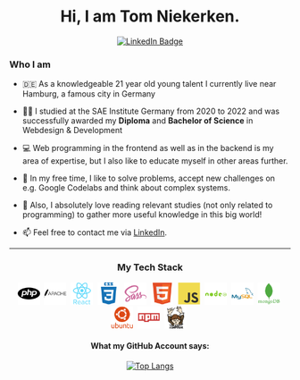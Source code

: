 <h1 align="center">Hi, I am Tom Niekerken.</h1>

<div id="badges" align="center">
  <a href="https://de.linkedin.com/in/tom-niekerken">
    <img src="https://img.shields.io/badge/LinkedIn-blue?style=for-the-badge&logo=linkedin&logoColor=white" alt="LinkedIn Badge"/>
  </a>
</div>

### Who I am

- :de: As a knowledgeable 21 year old young talent I currently live near Hamburg, a famous city in Germany

- :man_student: I studied at the SAE Institute Germany from 2020 to 2022 and was successfully awarded my **Diploma** and **Bachelor of Science** in Webdesign & Development

- :computer: Web programming in the frontend as well as in the backend is my area of expertise, but I also like to educate myself in other areas further.

- :memo: In my free time, I like to solve problems, accept new challenges on e.g. Google Codelabs and think about complex systems.

- :scroll: Also, I absolutely love reading relevant studies (not only related to programming) to gather more useful knowledge in this big world!

- :mailbox: Feel free to contact me via [LinkedIn](https://de.linkedin.com/in/tom-niekerken).

---

<div align="center">
  <h3>My Tech Stack</h3>
  <div>
    <img src="https://github.com/devicons/devicon/blob/master/icons/php/php-plain.svg" title="PHP" alt="PHP" width="40" height="40"/>&nbsp;
    <img src="https://github.com/devicons/devicon/blob/master/icons/apache/apache-plain-wordmark.svg" title="Apache" alt="Apache" width="40" height="40"/>&nbsp;
    <img src="https://github.com/devicons/devicon/blob/master/icons/react/react-original-wordmark.svg" title="React" alt="React" width="40" height="40"/>&nbsp;
    <img src="https://github.com/devicons/devicon/blob/master/icons/css3/css3-plain-wordmark.svg"  title="CSS3" alt="CSS" width="40" height="40"/>&nbsp;
    <img src="https://github.com/devicons/devicon/blob/master/icons/sass/sass-original.svg"  title="SASS" alt="SASS" width="40" height="40"/>&nbsp;
    <img src="https://github.com/devicons/devicon/blob/master/icons/html5/html5-original.svg" title="HTML5" alt="HTML" width="40" height="40"/>&nbsp;
    <img src="https://github.com/devicons/devicon/blob/master/icons/javascript/javascript-original.svg" title="JavaScript" alt="JavaScript" width="40" height="40"/>&nbsp;
    <img src="https://github.com/devicons/devicon/blob/master/icons/nodejs/nodejs-plain-wordmark.svg" title="NodeJS" alt="NodeJS" width="40" height="40"/>&nbsp;
    <img src="https://github.com/devicons/devicon/blob/master/icons/mysql/mysql-original-wordmark.svg" title="MySQL"  alt="MySQL" width="40" height="40"/>&nbsp;
    <img src="https://github.com/devicons/devicon/blob/master/icons/mongodb/mongodb-plain-wordmark.svg" title="MongoDB"  alt="MongoDB" width="40" height="40"/>&nbsp;
    <img src="https://github.com/devicons/devicon/blob/master/icons/ubuntu/ubuntu-plain-wordmark.svg" title="Ubuntu"  alt="Ubuntu" width="40" height="40"/>&nbsp;
    <img src="https://github.com/devicons/devicon/blob/master/icons/npm/npm-original-wordmark.svg" title="NPM"  alt="NPM" width="40" height="40"/>&nbsp;
    <img src="https://github.com/devicons/devicon/blob/master/icons/composer/composer-original.svg" title="Composer"  alt="Composer" width="40" height="40"/>&nbsp;
  </div>
  <h4>What my GitHub Account says:</h4>
  <p><a href="https://github.com/anuraghazra/github-readme-stats"><img src="https://github-readme-stats.vercel.app/api/top-langs/?username=tomniekerken&langs_count=10&amp;layout=compact"       alt="Top Langs"></a></p>
</div>
